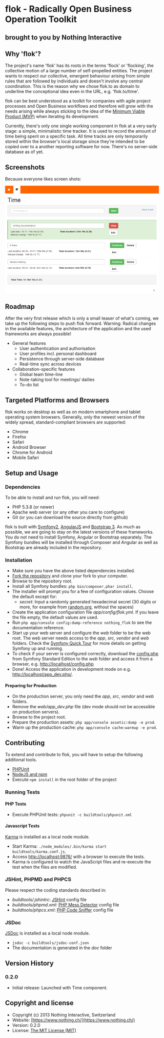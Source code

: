 # flok - Radically Open Business Operation Toolkit
## brought to you by Nothing Interactive

## Why 'flok'?

The project's name 'flok' has its roots in the terms 'flock' or 'flocking', the collective motion of a large number of self-propelled entities. The project wants to respect our collective, emergent behaviour arising from simple rules that are followed by individuals and doesn't involve any central coordination. This is the reason why we chose flok.to as domain to underline the conceptional idea even in the URL, e.g. 'flok.to/time'.

flok can be best understood as a toolkit for companies with agile project processes and Open Business workflows and therefore will grow with the needs arising while always sticking to the idea of the [Minimum Viable Product (MVP)](https://en.wikipedia.org/wiki/Minimum_viable_product) when iterating its development.

Currently, there's only one single working component in flok at a very early stage: a simple, minimalistic time tracker. It is used to record the amount of time being spent on a specific task. All time tracks are only temporarily stored within the browser's local storage since they're intended to be copied over to a another reporting software for now. There's no server-side database as of yet.

## Screenshots

Because everyone likes screen shots:

![flok Time Screenshot](img/timeScreenshot.png)

## Roadmap

After the very first release which is only a small teaser of what's coming, we take up the following steps to push flok forward. Warning: Radical changes in the available features, the architecture of the application and the used frameworks are always possible!

* General features
    * User authentication and authorisation
    * User profiles incl. personal dashboard
    * Persistence through server-side database
    * Real-time sync across devices
* Collaboration-specific features
    * Global team time-line
    * Note-taking tool for meetings/ dailies
    * To-do list

## Targeted Platforms and Browsers
flok works on desktop as well as on modern smartphone and tablet operating system browsers. Generally, only the newest version of the widely spread, standard-compliant browsers are supported:

* Chrome
* Firefox
* Safari
* Android Browser
* Chrome for Android
* Mobile Safari

## Setup and Usage
### Dependencies
To be able to install and run flok, you will need:

* PHP 5.3.8 (or newer)
* Apache web server (or any other you care to configure)
* Git (or you can download the source directly from github)

flok is built with [Symfony2](http://symfony.com/), [AngularJS](http://angularjs.org/) and [Bootstrap 3](http://getbootstrap.com/).
As much as possible, we are going to stay on the latest versions of these frameworks.
You do not need to install Symfony, Angular or Bootstrap separately. The Symfony bundles will be installed through Composer
and Angular as well as Bootstrap are already included in the repository.

### Installation
* Make sure you have the above listed dependencies installed.
* [Fork the repository](https://help.github.com/articles/fork-a-repo) and clone your fork to your computer.
* Browse to the repository root.
* Install all Symfony bundles: `php bin/composer.phar install`.
* The installer will prompt you for a few of configuration values. Choose the default except for:
    * _secret_: Input a randomly generated hexadecimal secret (30 digits or more, for example from
    [random.org](http://www.random.org/cgi-bin/randbyte?nbytes=15&format=h), without the spaces)
* Create the application configuration file _app/config/flok.yml_. If you leave the file empty, the default values are used.
* Run `php app/console config:dump-reference nothing_flok` to see the documentation reference.
* Start up your web server and configure the _web_ folder to be the web root. The web server needs access to the _app_, _src_, _vendor_ and _web_ folders.
Check the [Symfony Quick Tour](http://symfony.com/doc/current/quick_tour/the_big_picture.html) for more details on getting Symfony up and running.
* To check if your server is configured correctly, download the [config.php](https://github.com/symfony/symfony-standard/blob/master/web/config.php)
from Symfony Standard Edition to the _web_ folder and access it from a browser, e.g. [http://localhost/config.php](http://localhost/config.php)
* Done! Access the application in development mode on e.g. [http://localhost/app_dev.php/](http://localhost/app_dev.php/).

#### Preparing for Production
* On the production server, you only need the _app_, _src_, _vendor_ and _web_ folders.
* Remove the _web/app\_dev.php_ file (dev mode should not be accessible on production servers).
* Browse to the project root.
* Prepare the production assets: `php app/console assetic:dump -e prod`.
* Warm up the production cache: `php app/console cache:warmup -e prod`.

## Contributing
To extend and contribute to flok, you will have to setup the following additional tools.

* [PHPUnit](https://github.com/sebastianbergmann/phpunit/)
* [NodeJS and npm](http://nodejs.org/)
* Execute `npm install` in the root folder of the project

### Running Tests
#### PHP Tests
* Execute PHPUnit tests: `phpunit -c buildtools/phpunit.xml`

#### Javascript Tests
[Karma](http://karma-runner.github.io/) is installed as a local node module.

* Start Karma: `./node_modules/.bin/karma start buildtools/karma.conf.js`.
* Access [http://localhost:9876/](http://localhost:9876/) with a browser to execute the tests.
* Karma is configured to watch the JavaScript files and re-execute the test when the files are modified.

### JSHint, PHPMD and PHPCS
Please respect the coding standards described in:

* _buildtools/.jshintrc_: [JSHint](http://www.jshint.com/) config file
* _buildtools/phpmd.xml_: [PHP Mess Detector](http://phpmd.org/) config file
* _buildtools/phpcs.xml_: [PHP Code Sniffer](http://pear.php.net/package/PHP_CodeSniffer) config file

### JSDoc
[JSDoc](https://github.com/jsdoc3/jsdoc) is installed as a local node module.

* `jsdoc -c buildtools/jsdoc-conf.json`
* The documentation is generated in the _doc_ folder

## Version History
### 0.2.0
* Initial release: Launched with Time component.

## Copyright and license
* Copyright (c) 2013 Nothing Interactive, Switzerland
* Website: [https://www.nothing.ch/](https://www.nothing.ch/)
* Version: 0.2.0
* License: [The MIT License (MIT)](http://opensource.org/licenses/MIT)
